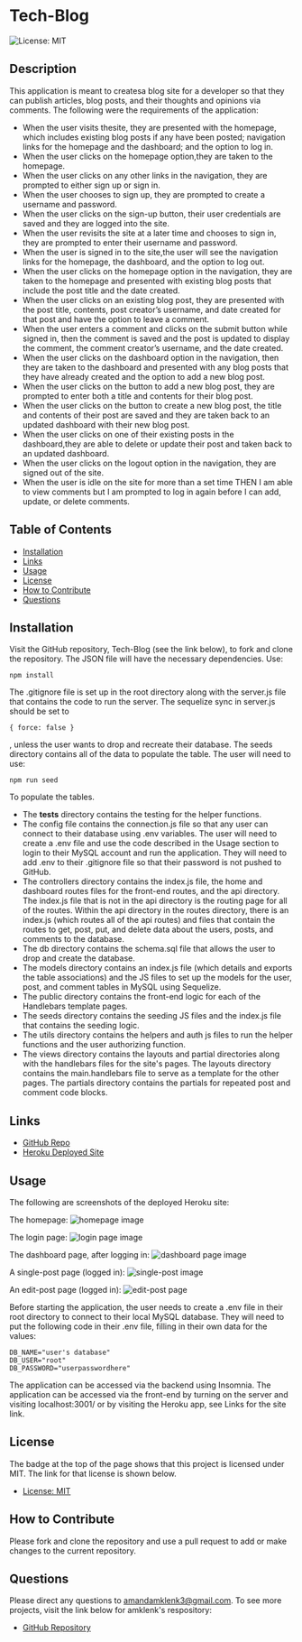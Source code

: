 # Tech-Blog

![License: MIT](https://img.shields.io/badge/License-MIT-yellow.svg)

## Description
This application is meant to createsa blog site for a developer so that they can publish articles, blog posts, and their thoughts and opinions via comments. The following were the requirements of the application: 

* When the user visits thesite, they are presented with the homepage, which includes existing blog posts if any have been posted; navigation links for the homepage and the dashboard; and the option to log in. 
* When the user clicks on the homepage option,they are taken to the homepage.
* When the user clicks on any other links in the navigation, they are prompted to either sign up or sign in.
* When the user chooses to sign up, they are prompted to create a username and password.
* When the user clicks on the sign-up button, their user credentials are saved and they are logged into the site.
* When the user revisits the site at a later time and chooses to sign in, they are prompted to enter their username and password.
* When the user is signed in to the site,the user will see the navigation links for the homepage, the dashboard, and the option to log out.
* When the user clicks on the homepage option in the navigation, they are taken to the homepage and presented with existing blog posts that include the post title and the date created.
* When the user clicks on an existing blog post, they are presented with the post title, contents, post creator’s username, and date created for that post and have the option to leave a comment.
* When the user enters a comment and clicks on the submit button while signed in, then the comment is saved and the post is updated to display the comment, the comment creator’s username, and the date created.
* When the user clicks on the dashboard option in the navigation, then they are taken to the dashboard and presented with any blog posts that they have already created and the option to add a new blog post.
* When the user clicks on the button to add a new blog post, they are prompted to enter both a title and contents for their blog post.
* When the user clicks on the button to create a new blog post, the title and contents of their post are saved and they are taken back to an updated dashboard with their new blog post.
* When the user clicks on one of their existing posts in the dashboard,they are able to delete or update their post and taken back to an updated dashboard.
* When the user clicks on the logout option in the navigation, they are signed out of the site.
* When the user is idle on the site for more than a set time
THEN I am able to view comments but I am prompted to log in again before I can add, update, or delete comments.

## Table of Contents
- [Installation](#installation)
- [Links](#links)
- [Usage](#usage)
- [License](#license)
- [How to Contribute](#how-to-contribute)
- [Questions](#questions)

## Installation
Visit the GitHub repository, Tech-Blog (see the link below), to fork and clone the repository. The JSON file will have the necessary dependencies. Use:
````````````
npm install
````````````
The .gitignore file is set up in the root directory along with the server.js file that contains the code to run the server. The sequelize sync in server.js should be set to
````````````````
{ force: false }
````````````````
, unless the user wants to drop and recreate their database. The seeds directory contains all of the data to populate the table. The user will need to use:
`````````````
npm run seed
`````````````
To populate the tables. 
* The __tests__ directory contains the testing for the helper functions. 
* The config file contains the connection.js file so that any user can connect to their database using .env variables. The user will need to create a .env file and use the code described in the Usage section to login to their MySQL account and run the application. They will need to add .env to their .gitignore file so that their password is not pushed to GitHub.
* The controllers directory contains the index.js file, the home and dashboard routes files for the front-end routes, and the api directory. The index.js file that is not in the api directory is the routing page for all of the routes. Within the api directory in the routes directory, there is an index.js (which routes all of the api routes) and files that contain the routes to get, post, put, and delete data about the users, posts, and comments to the database.
* The db directory contains the schema.sql file that allows the user to drop and create the database.
* The models directory contains an index.js file (which details and exports the table associations) and the JS files to set up the models for the user, post, and comment tables in MySQL using Sequelize.
* The public directory contains the front-end logic for each of the Handlebars template pages.
* The seeds directory contains the seeding JS files and the index.js file that contains the seeding logic.
* The utils directory contains the helpers and auth js files to run the helper functions and the user authorizing function.
* The views directory contains the layouts and partial directories along with the handlebars files for the site's pages. The layouts directory contains the main.handlebars file to serve as a template for the other pages. The partials directory contains the partials for repeated post and comment code blocks.

## Links
- [GitHub Repo](https://github.com/amklenk/Tech-Blog)
- [Heroku Deployed Site](https://desolate-temple-87705.herokuapp.com/)

## Usage
The following are screenshots of the deployed Heroku site:

The homepage:
![homepage image](./images/homepage.png)

The login page:
![login page image](./images/login.png)

The dashboard page, after logging in:
![dashboard page image](./images/dashboard.png)

A single-post page (logged in):
![single-post image](./images/single-post.png)

An edit-post page (logged in): 
![edit-post page](./images/edit-post.png)


Before starting the application, the user needs to create a .env file in their root directory to connect to their local MySQL database. They will need to put the following code in their .env file, filling in their own data for the values:

``````````````````````````````
DB_NAME="user's database"
DB_USER="root"
DB_PASSWORD="userpasswordhere"
``````````````````````````````

The application can be accessed via the backend using Insomnia. The application can be accessed via the front-end by turning on the server and visiting localhost:3001/ or by visiting the Heroku app, see Links for the site link.

## License
The badge at the top of the page shows that this project is licensed under MIT. The link for that license is shown below.
- [License: MIT](https://opensource.org/licenses/MIT)
## How to Contribute
Please fork and clone the repository and use a pull request to add or make changes to the current repository.

## Questions
Please direct any questions to amandamklenk3@gmail.com. To see more projects, visit the link below for amklenk's respository:
- [GitHub Repository](https://github.com/amklenk)




